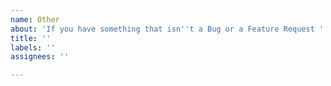 ```yaml
---
name: Other
about: 'If you have something that isn''t a Bug or a Feature Request '
title: ''
labels: ''
assignees: ''

---
```



